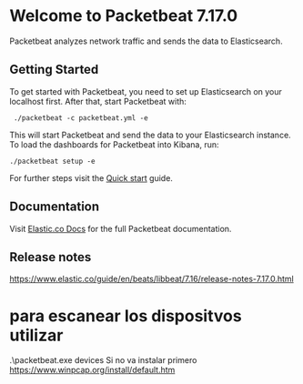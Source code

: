 # Welcome to Packetbeat 7.17.0

Packetbeat analyzes network traffic and sends the data to Elasticsearch.

## Getting Started

To get started with Packetbeat, you need to set up Elasticsearch on
your localhost first. After that, start Packetbeat with:

     ./packetbeat -c packetbeat.yml -e

This will start Packetbeat and send the data to your Elasticsearch
instance. To load the dashboards for Packetbeat into Kibana, run:

    ./packetbeat setup -e

For further steps visit the
[Quick start](https://www.elastic.co/guide/en/beats/packetbeat/7.16/packetbeat-installation-configuration.html) guide.

## Documentation

Visit [Elastic.co Docs](https://www.elastic.co/guide/en/beats/packetbeat/7.16/index.html)
for the full Packetbeat documentation.

## Release notes

https://www.elastic.co/guide/en/beats/libbeat/7.16/release-notes-7.17.0.html


# para escanear los dispositvos utilizar
 .\packetbeat.exe devices
 Si no va instalar primero 
https://www.winpcap.org/install/default.htm